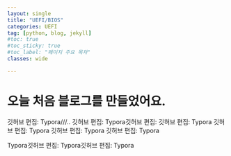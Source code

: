 ```yaml
---
layout: single
title: "UEFI/BIOS"
categories: UEFI
tag: [python, blog, jekyll]
#toc: true
#toc_sticky: true
#toc_label: "페이지 주요 목차"
classes: wide

---
```

# 오늘 처음 블로그를 만들었어요. 

깃허브 편집: Typora///..
깃허브 편집: Typora깃허브 편집: 
깃허브 편집: Typora
깃허브 편집: Typora
깃허브 편집: Typora
깃허브 편집: Typora

Typora깃허브 편집: Typora깃허브 편집: Typora